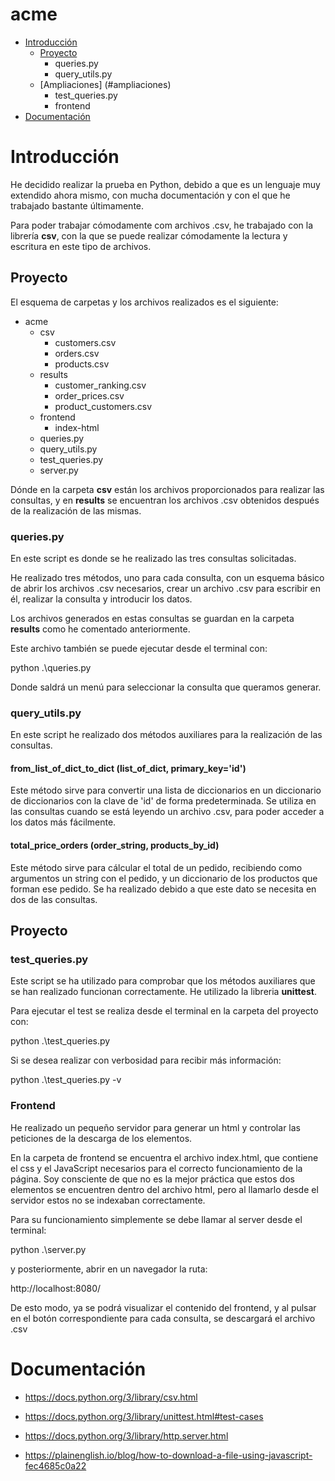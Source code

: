 # acme
- [Introducción](#introducción)
  - [Proyecto](#proyecto)
    - queries.py
    - query_utils.py   
  - [Ampliaciones] (#ampliaciones)
    - test_queries.py
    - frontend
- [Documentación](#documentación)

# Introducción

He decidido realizar la prueba en Python, debido a que es un lenguaje muy extendido ahora mismo, con mucha documentación y con el que he trabajado bastante últimamente.

Para poder trabajar cómodamente com archivos .csv, he trabajado con la librería **csv**, con la que se puede realizar cómodamente la lectura y escritura en este tipo de archivos. 
 
## Proyecto

El esquema de carpetas y los archivos realizados es el siguiente:

- acme
  - csv
    - customers.csv
    - orders.csv
    - products.csv
  - results
    - customer_ranking.csv
    - order_prices.csv
    - product_customers.csv
  - frontend
    - index-html
  - queries.py
  - query_utils.py
  - test_queries.py
  - server.py
 
 Dónde en la carpeta **csv** están los archivos proporcionados para realizar las consultas, y en **results** se encuentran los archivos .csv obtenidos después de la realización de las mismas. 

### queries.py

En este script es donde se he realizado las tres consultas solicitadas.

He realizado tres métodos, uno para cada consulta, con un esquema básico de abrir los archivos .csv necesarios, crear un archivo .csv para escribir en él, realizar la consulta y introducir los datos.

Los archivos generados en estas consultas se guardan en la carpeta **results** como he comentado anteriormente.

Este archivo también se puede ejecutar desde el terminal con:

python .\queries.py

Donde saldrá un menú para seleccionar la consulta que queramos generar.

### query_utils.py

En este script he realizado dos métodos auxiliares para la realización de las consultas.

#### from_list_of_dict_to_dict (list_of_dict, primary_key='id')

Este método sirve para convertir una lista de diccionarios en un diccionario de diccionarios con la clave de 'id' de forma predeterminada. Se utiliza en las consultas cuando se está leyendo un archivo .csv, para poder acceder a los datos más fácilmente. 

#### total_price_orders (order_string, products_by_id)

Este método sirve para cálcular el total de un pedido, recibiendo como argumentos un string con el pedido, y un diccionario de los productos que forman ese pedido. Se ha realizado debido a que este dato se necesita en dos de las consultas.

## Proyecto

### test_queries.py

Este script se ha utilizado para comprobar que los métodos auxiliares que se han realizado funcionan correctamente. He utilizado la libreria **unittest**.

Para ejecutar el test se realiza desde el terminal en la carpeta del proyecto con:

python .\test_queries.py

Si se desea realizar con verbosidad para recibir más información:

python .\test_queries.py -v

### Frontend

He realizado un pequeño servidor para generar un html y controlar las peticiones de la descarga
de los elementos.

En la carpeta de frontend se encuentra el archivo index.html, que contiene el css y el JavaScript
necesarios para el correcto funcionamiento de la página. Soy consciente de que no es la mejor práctica
que estos dos elementos se encuentren dentro del archivo html, pero al llamarlo desde el servidor
estos no se indexaban correctamente. 

Para su funcionamiento simplemente se debe llamar al server desde el terminal:

python .\server.py

y posteriormente, abrir en un navegador la ruta:

http://localhost:8080/

De esto modo, ya se podrá visualizar el contenido del frontend, y al pulsar en el botón correspondiente
para cada consulta, se descargará el archivo .csv

# Documentación

* https://docs.python.org/3/library/csv.html

* https://docs.python.org/3/library/unittest.html#test-cases

* https://docs.python.org/3/library/http.server.html

* https://plainenglish.io/blog/how-to-download-a-file-using-javascript-fec4685c0a22
